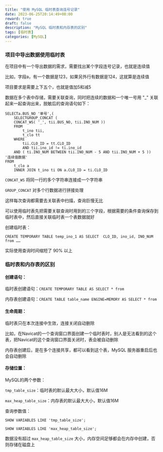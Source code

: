 ```yaml
---
title: "使用 MySQL 临时表查询连号记录"
date: 2023-06-25T20:14:49+08:00
reward: true
draft: false
description: "MySQL 临时表和内存表的区别"
tags: [临时表]
categories: [MySQL]
---
```


<!--more-->

### 项目中导出数据使用临时表

在项目中有一个导出数据的需求，需要找出某个字段连号记录，也就是连续值

比如，字段a，有一个数据是123，如果另外行有数据是124，这就算是连续值

项目要求是需要上下五个，也就是值加5和减5

数据在多个表中存储，需要关联查询，同时把连续的数据和一个唯一号用 "_" 关联起来一起查询出来，脱敏后的查询语句如下：

``` mysql
SELECTa.BUS_NO '单号',(
	SELECTGROUP_CONCAT (
	CONCAT_WS( '_', tii.BUS_NO, tii.INO_NUM )) 
	FROM
		t_ino tii,
		t_clo tt 
	WHERE
		tii.CLO_ID = tt.CLO_ID 
		AND tii.ino_id != ti.ino_id 
	AND ( ti.INO_NUM BETWEEN tii.INO_NUM - 5 AND tii.INO_NUM + 5 )) '连续值数据' 
FROM
	t_clo a
	INNER JOIN t_ino ti ON a.CLO_ID = ti.CLO_ID
```

`CONCAT_WS` 将同一行的多个字符串连接成一个字符串

`GROUP_CONCAT` 对多个行数据进行拼接处理

这样每次查询都需要去关联表中扫描，查询巨慢无比

可以使用临时表先把需要关联查询时用到的三个字段，根据需要的条件查询保存到临时表中，然后直接关联临时表一个表数据就好

创建临时表：

``` mysql
CREATE TEMPORARY TABLE temp_ino_1 AS SELECT  CLO_ID, ino_id, INO_NUM from ……
```

实际使用查询时间缩短了 90% 以上

### 临时表和内存表的区别

#### 创建语句：

临时表创建语句：`CREATE TEMPORARY TABLE AS SELECT * from`

内存表创建语句：`CREATE TABLE table_name ENGINE=MEMORY AS SELECT * from`

#### 生命周期：

临时表只在本次连接中生效，连接关闭自动删除

比如，在Navicat的一个查询窗口界面创建一个临时表时，别人是无法看到的这个表，把Navicat的这个查询窗口界面关闭时，表会被自动删除

内存表创建后，是在多个连接共享，都可以看到这个表，MySQL 服务器重启后也会自动删除

#### 存储位置：

MySQL的两个参数：

`tmp_table_size`：临时表的默认最大大小，默认值16M

`max_heap_table_size`：内存表的默认最大大小，默认值16M

查询参数值：

``` mysql
SHOW VARIABLES LIKE 'tmp_table_size';

SHOW VARIABLES LIKE 'max_heap_table_size';
```

数据没有超过 `max_heap_table_size` 大小，内存空间足够都会在内存中创建，否则存储在磁盘上
